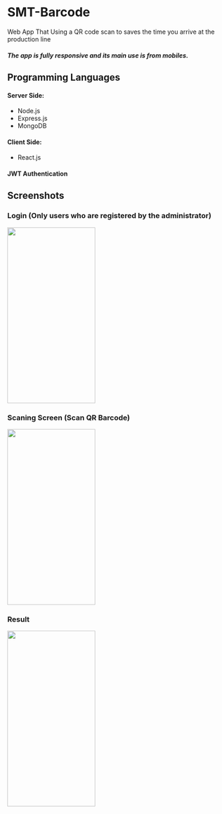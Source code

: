 # SMT-Barcode
Web App That Using a QR code scan to saves the time you arrive at the production line

##### The app is fully responsive and its main use is from mobiles.

## Programming Languages
#### Server Side:
* Node.js
* Express.js
* MongoDB
#### Client Side:
* React.js

#### JWT Authentication


## Screenshots
### Login (Only users who are registered by the administrator)
<img src="https://user-images.githubusercontent.com/31032862/176645765-6720a0c9-40b6-478d-bafa-930dac5cb290.jpg" width="200" height="400">

### Scaning Screen (Scan QR Barcode)
<img src="https://user-images.githubusercontent.com/31032862/176647727-8d06baca-08fd-488e-8d90-f32115de58a7.png" width="200" height="400">

### Result
<img src="https://user-images.githubusercontent.com/31032862/176645855-470c9865-173d-458e-bc7b-3878742d7d3f.jpg" width="200" height="400">
